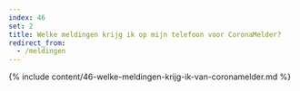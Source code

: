 ```yaml
---
index: 46
set: 2
title: Welke meldingen krijg ik op mijn telefoon voor CoronaMelder? 
redirect_from: 
  - /meldingen
---
```

{% include content/46-welke-meldingen-krijg-ik-van-coronamelder.md %}
